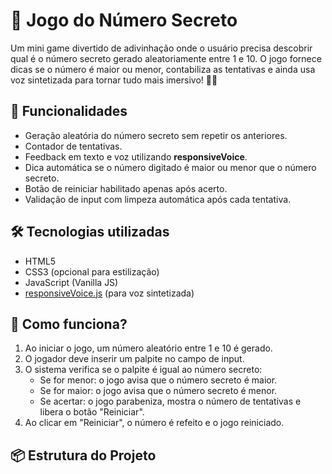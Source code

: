 # 🔢 Jogo do Número Secreto

Um mini game divertido de adivinhação onde o usuário precisa descobrir qual é o número secreto gerado aleatoriamente entre 1 e 10. O jogo fornece dicas se o número é maior ou menor, contabiliza as tentativas e ainda usa voz sintetizada para tornar tudo mais imersivo! 🧠🎤

## 🚀 Funcionalidades

- Geração aleatória do número secreto sem repetir os anteriores.
- Contador de tentativas.
- Feedback em texto e voz utilizando **responsiveVoice**.
- Dica automática se o número digitado é maior ou menor que o número secreto.
- Botão de reiniciar habilitado apenas após acerto.
- Validação de input com limpeza automática após cada tentativa.

## 🛠️ Tecnologias utilizadas

- HTML5
- CSS3 (opcional para estilização)
- JavaScript (Vanilla JS)
- [responsiveVoice.js](https://responsivevoice.org/) (para voz sintetizada)

## 🧠 Como funciona?

1. Ao iniciar o jogo, um número aleatório entre 1 e 10 é gerado.
2. O jogador deve inserir um palpite no campo de input.
3. O sistema verifica se o palpite é igual ao número secreto:
   - Se for menor: o jogo avisa que o número secreto é maior.
   - Se for maior: o jogo avisa que o número secreto é menor.
   - Se acertar: o jogo parabeniza, mostra o número de tentativas e libera o botão "Reiniciar".
4. Ao clicar em "Reiniciar", o número é refeito e o jogo reiniciado.

## 📦 Estrutura do Projeto

